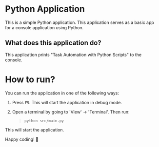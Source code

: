 Python Application
======================
This is a simple Python application. This application serves as a basic app for a console application using Python.

What does this application do?
-------------------------------
This application prints "Task Automation with Python Scripts" to the console.

# How to run?
You can run the application in one of the following ways:

1. Press `F5`. This will start the application in debug mode.

2. Open a terminal by going to 'View' -> 'Terminal'. Then run:
    > `python src/main.py`

This will start the application.

Happy coding! 🙂